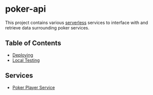 # poker-api

This project contains various [serverless](https://serverless.com/) services to interface with and retrieve data surrounding poker services. 

## Table of Contents

-   [Deploying](docs/deployment.md)
-   [Local Testing](docs/offline.md)

## Services
-   [Poker Player Service](services/poker-player-service/README.md)

